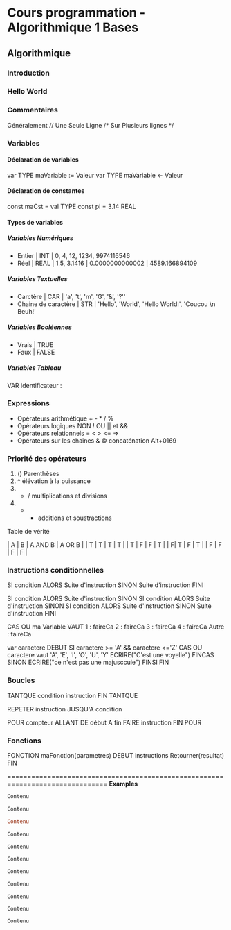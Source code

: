 # Cours programmation - Algorithmique 1 Bases

## Algorithmique
### Introduction


### Hello World

### Commentaires
Généralement
// Une Seule Ligne
/* Sur
Plusieurs
lignes */

### Variables
#### Déclaration de variables
var TYPE maVariable := Valeur
var TYPE maVariable <- Valeur

#### Déclaration de constantes
const maCst = val TYPE
const pi = 3.14 REAL


#### Types de variables
##### Variables Numériques
* Entier | INT | 0, 4, 12, 1234, 9974116546
* Réel | REAL | 1.5, 3.1416 | 0.0000000000002 | 4589.166894109



##### Variables Textuelles
* Carctère | CAR | 'a', 't', 'm', 'G', '&', '?''
* Chaine de caractère | STR | 'Hello', 'World', 'Hello World!', 'Coucou \n Beuh!'


##### Variables Booléennes
* Vrais | TRUE
* Faux | FALSE

##### Variables Tableau
VAR identificateur :






### Expressions
* Opérateurs arithmétique + - * / %
* Opérateurs logiques NON ! OU || et &&
* Opérateurs relationnels = < > <= => 
* Opérateurs sur les chaines & © concaténation
Alt+0169

### Priorité des opérateurs
1. () Parenthèses
2. ^ élévation à la puissance
3. * / multiplications et divisions
4. + - additions et soustractions

Table de vérité

| A | B | A AND B | A OR B |
| T | T | T | T |
| T | F | F | T |
| F| T | F | T |
| F | F | F | F |

### Instructions conditionnelles

SI condition ALORS
    Suite d'instruction
SINON
    Suite d'instruction
FINI

SI condition ALORS
    Suite d'instruction
SINON SI condition ALORS
    Suite d'instruction
SINON SI condition ALORS
    Suite d'instruction
SINON
    Suite d'instruction
FINI

CAS OU ma Variable VAUT
    1 : faireCa
    2 : faireCa
    3 : faireCa
    4 : faireCa
    Autre : faireCa

var caractere
DEBUT
    SI caractere >= 'A' && caractere <='Z'
        CAS OU caractere vaut 'A', 'E', 'I', 'O', 'U', 'Y'
            ECRIRE("C'est une voyelle")
        FINCAS
    SINON
        ECRIRE("ce n'est pas une majusccule")
    FINSI
FIN

### Boucles

TANTQUE condition
    instruction
FIN TANTQUE

REPETER
    instruction
JUSQU'A condition

POUR compteur ALLANT DE début A fin FAIRE
    instruction
FIN POUR

### Fonctions
FONCTION maFonction(parametres)
DEBUT
    instructions
    Retourner(resultat)
FIN






===============================================================================
**Examples**

```JavaScript
Contenu
```

```Python
Contenu
```

```Ruby
Contenu
```

```PHP
Contenu
```

```C
Contenu
```

```C++
Contenu
```

```C#
Contenu
```

```Java
Contenu
```

```Cobol
Contenu
```

```Fortan
Contenu
```

```VBA
Contenu
```



